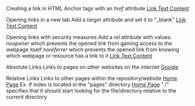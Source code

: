 
Creating a link in HTML
	Anchor tags with an *href* attribute
	<a href="destination">Link Text Content</a>

Opening links in a new tab
	Add a *target* attribute and set it to "_blank"
	<a href="destination" target="_blank">Link Text Content</a>

Opening links with security measures
	Add a *rel* attribute with values:
	*noopener* which prevents the opened link from gaining access to the webpage itself
	*noreferrer* which prevents the opened link from knowing which webpage or resource has a link to it
	<a href="destination" rel="noopener noreferrer">Link Text Content</a>

Absolute Links
	Links to pages on other websites on the internet
	<a href="https://www.google.ca">Google</a>

Relative Links
	Links to other pages within the repository/website
	<a href="index.html">Home Page</a>
	Ex. If index is located in the "pages" directory
	<a href="./pages/index.html">Home Page</a>
		"./" specifies that it should start looking for the file/directory relative to the current directory